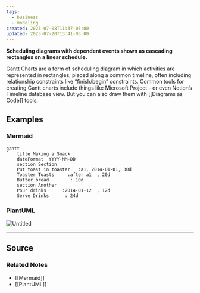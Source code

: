 ```yaml
---
tags:
  - business
  - modeling
created: 2023-07-08T11:37-05:00
updated: 2023-07-20T13:41-05:00
---
```

**Scheduling diagrams with dependent events shown as cascading rectangles on a linear schedule.**

Gantt Charts are a form of scheduling diagram in which activities are represented in rectangles, placed along a common timeline, often including relationship constraints like “finish/begin” constraints. Common tools for creating Gantt charts include things like Microsoft Project - or even Notion’s Timeline database view. But you can also draw them with [[Diagrams as Code]] tools.

## Examples

### Mermaid

```mermaid
gantt
    title Making a Snack
    dateFormat  YYYY-MM-DD
    section Section
    Put toast in toaster   :a1, 2014-01-01, 30d
    Toaster Toasts     :after a1  , 20d
    Butter bread        : 10d
    section Another
    Pour drinks      :2014-01-12  , 12d
    Serve Drinks      : 24d
```

### PlantUML

![Untitled](Untitled%2026.png)

---

## Source


### Related Notes
- [[Mermaid]] 
- [[PlantUML]]
